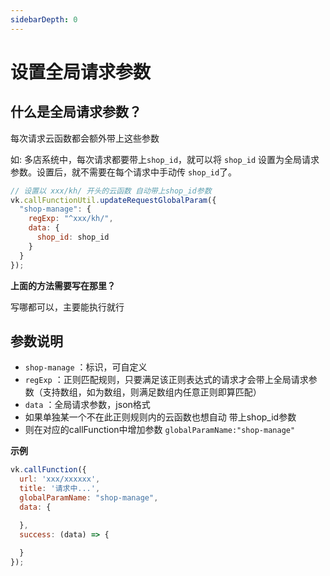 ```yaml
---
sidebarDepth: 0
---
```


# 设置全局请求参数

## 什么是全局请求参数？

每次请求云函数都会额外带上这些参数

如: 多店系统中，每次请求都要带上`shop_id`，就可以将 `shop_id` 设置为全局请求参数。设置后，就不需要在每个请求中手动传 `shop_id`了。

```js
// 设置以 xxx/kh/ 开头的云函数 自动带上shop_id参数
vk.callFunctionUtil.updateRequestGlobalParam({
  "shop-manage": {
    regExp: "^xxx/kh/",
    data: {
      shop_id: shop_id
    }
  }
});
```

**上面的方法需要写在那里？**

写哪都可以，主要能执行就行

## 参数说明

* `shop-manage` ：标识，可自定义
* `regExp` ：正则匹配规则，只要满足该正则表达式的请求才会带上全局请求参数（支持数组，如为数组，则满足数组内任意正则即算匹配）
* `data` ：全局请求参数，json格式
* 如果单独某一个不在此正则规则内的云函数也想自动 带上shop_id参数 
* 则在对应的callFunction中增加参数 `globalParamName:"shop-manage"`

**示例**

```js
vk.callFunction({
  url: 'xxx/xxxxxx',
  title: '请求中...',
  globalParamName: "shop-manage",
  data: {

  },
  success: (data) => {
    
  }
});
```



